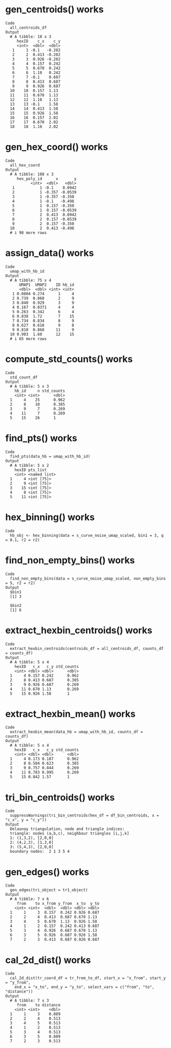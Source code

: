 # gen_centroids() works

    Code
      all_centroids_df
    Output
      # A tibble: 18 x 3
         hexID    c_x    c_y
         <int>  <dbl>  <dbl>
       1     1 -0.1   -0.202
       2     2  0.413 -0.202
       3     3  0.926 -0.202
       4     4  0.157  0.242
       5     5  0.670  0.242
       6     6  1.18   0.242
       7     7 -0.1    0.687
       8     8  0.413  0.687
       9     9  0.926  0.687
      10    10  0.157  1.13 
      11    11  0.670  1.13 
      12    12  1.18   1.13 
      13    13 -0.1    1.58 
      14    14  0.413  1.58 
      15    15  0.926  1.58 
      16    16  0.157  2.02 
      17    17  0.670  2.02 
      18    18  1.18   2.02 

# gen_hex_coord() works

    Code
      all_hex_coord
    Output
      # A tibble: 108 x 3
         hex_poly_id      x       y
               <int>  <dbl>   <dbl>
       1           1 -0.1    0.0942
       2           1 -0.357 -0.0539
       3           1 -0.357 -0.350 
       4           1 -0.1   -0.498 
       5           1  0.157 -0.350 
       6           1  0.157 -0.0539
       7           2  0.413  0.0942
       8           2  0.157 -0.0539
       9           2  0.157 -0.350 
      10           2  0.413 -0.498 
      # i 98 more rows

# assign_data() works

    Code
      umap_with_hb_id
    Output
      # A tibble: 75 x 4
          UMAP1  UMAP2    ID hb_id
          <dbl>  <dbl> <int> <int>
       1 0.0804 0.274      1     4
       2 0.739  0.860      2     9
       3 0.840  0.929      3     9
       4 0.167  0.0371     4     4
       5 0.263  0.342      6     4
       6 0.838  1.72       7    15
       7 0.734  0.834      8     9
       8 0.627  0.618      9     8
       9 0.810  0.868     11     9
      10 0.903  1.60      12    15
      # i 65 more rows

# compute_std_counts() works

    Code
      std_count_df
    Output
      # A tibble: 5 x 3
        hb_id     n std_counts
        <int> <int>      <dbl>
      1     4    25      0.962
      2     8    10      0.385
      3     9     7      0.269
      4    11     7      0.269
      5    15    26      1    

# find_pts() works

    Code
      find_pts(data_hb = umap_with_hb_id)
    Output
      # A tibble: 5 x 2
        hexID pts_list    
        <int> <named list>
      1     4 <int [75]>  
      2     9 <int [75]>  
      3    15 <int [75]>  
      4     8 <int [75]>  
      5    11 <int [75]>  

# hex_binning() works

    Code
      hb_obj <- hex_binning(data = s_curve_noise_umap_scaled, bin1 = 3, q = 0.1, r2 = r2)

# find_non_empty_bins() works

    Code
      find_non_empty_bins(data = s_curve_noise_umap_scaled, non_empty_bins = 5, r2 = r2)
    Output
      $bin1
      [1] 3
      
      $bin2
      [1] 6
      

# extract_hexbin_centroids() works

    Code
      extract_hexbin_centroids(centroids_df = all_centroids_df, counts_df = counts_df)
    Output
      # A tibble: 5 x 4
        hexID   c_x   c_y std_counts
        <int> <dbl> <dbl>      <dbl>
      1     4 0.157 0.242      0.962
      2     8 0.413 0.687      0.385
      3     9 0.926 0.687      0.269
      4    11 0.670 1.13       0.269
      5    15 0.926 1.58       1    

# extract_hexbin_mean() works

    Code
      extract_hexbin_mean(data_hb = umap_with_hb_id, counts_df = counts_df)
    Output
      # A tibble: 5 x 4
        hexID   c_x   c_y std_counts
        <int> <dbl> <dbl>      <dbl>
      1     4 0.173 0.187      0.962
      2     8 0.584 0.623      0.385
      3     9 0.757 0.844      0.269
      4    11 0.783 0.995      0.269
      5    15 0.842 1.57       1    

# tri_bin_centroids() works

    Code
      suppressWarnings(tri_bin_centroids(hex_df = df_bin_centroids, x = "c_x", y = "c_y"))
    Output
      Delaunay triangulation, node and triangle indices:
      triangle: nodes (a,b,c), neighbour triangles [i,j,k] 
      1: (1,3,2), [2,0,0]
      2: (4,2,3), [1,3,0]
      3: (5,4,3), [2,0,0]
      boundary nodes:  2 1 3 5 4 

# gen_edges() works

    Code
      gen_edges(tri_object = tr1_object)
    Output
      # A tibble: 7 x 6
         from    to x_from y_from  x_to  y_to
        <int> <int>  <dbl>  <dbl> <dbl> <dbl>
      1     1     3  0.157  0.242 0.926 0.687
      2     2     4  0.413  0.687 0.670 1.13 
      3     4     5  0.670  1.13  0.926 1.58 
      4     1     2  0.157  0.242 0.413 0.687
      5     3     4  0.926  0.687 0.670 1.13 
      6     3     5  0.926  0.687 0.926 1.58 
      7     2     3  0.413  0.687 0.926 0.687

# cal_2d_dist() works

    Code
      cal_2d_dist(tr_coord_df = tr_from_to_df, start_x = "x_from", start_y = "y_from",
        end_x = "x_to", end_y = "y_to", select_vars = c("from", "to", "distance"))
    Output
      # A tibble: 7 x 3
         from    to distance
        <int> <int>    <dbl>
      1     1     3    0.889
      2     2     4    0.513
      3     4     5    0.513
      4     1     2    0.513
      5     3     4    0.513
      6     3     5    0.889
      7     2     3    0.513

